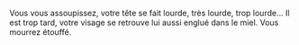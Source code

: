 Vous vous assoupissez, votre tête se fait lourde, très lourde, trop lourde...
Il est trop tard, votre visage se retrouve lui aussi englué dans le miel.
Vous mourrez étouffé.
